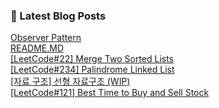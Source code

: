 

### 📕 Latest Blog Posts   

<a href ="https://gilbert9172.tistory.com/22"> Observer Pattern </a> <br><a href ="https://gilbert9172.tistory.com/21"> README.MD </a> <br><a href ="https://gilbert9172.tistory.com/19"> [LeetCode#22] Merge Two Sorted Lists </a> <br><a href ="https://gilbert9172.tistory.com/18"> [LeetCode#234] Palindrome Linked List </a> <br><a href ="https://gilbert9172.tistory.com/17"> [자료 구조] 선형 자료구조 (WIP) </a> <br><a href ="https://gilbert9172.tistory.com/16"> [LeetCode#121] Best Time to Buy and Sell Stock </a> <br>